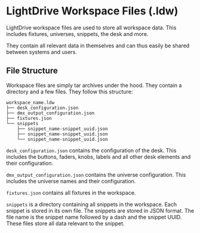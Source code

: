 # LightDrive Workspace Files (.ldw)

LightDrive workspace files are used to store all workspace data. This includes fixtures, universes,
snippets, the desk and more.

They contain all relevant data in themselves and can thus easily be shared between systems and users.

## File Structure

Workspace files are simply tar archives under the hood. They contain a directory and a few files. They follow
this structure:
```
workspace_name.ldw
├── desk_configuration.json
├── dmx_output_configuration.json
├── fixtures.json
└── snippets
    ├── snippet_name-snippet_uuid.json
    ├── snippet_name-snippet_uuid.json
    └── snippet_name-snippet_uuid.json
```

`desk_configuration.json` contains the configuration of the desk. This includes the buttons, faders, knobs, 
labels and all other desk elements and their configuration.

`dmx_output_configuration.json` contains the universe configuration. This includes the universe names and
their configuration.

`fixtures.json` contains all fixtures in the workspace.

`snippets` is a directory containing all snippets in the workspace. Each snippet is stored in its own file.
The snippets are stored in JSON format. The file name is the snippet name followed by a dash and the snippet
UUID. These files store all data relevant to the snippet.
